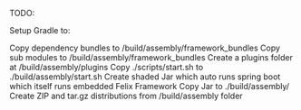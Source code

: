 TODO:

Setup Gradle to:

Copy dependency bundles to /build/assembly/framework_bundles
Copy sub modules to /build/assembly/framework_bundles
Create a plugins folder at /build/assembly/plugins
Copy ./scripts/start.sh to ./build/assembly/start.sh
Create shaded Jar which auto runs spring boot which itself runs embedded Felix Framework
Copy Jar to ./build/assembly/
Create ZIP and tar.gz distributions from /build/assembly folder
